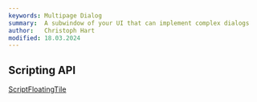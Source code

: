 ```yaml
---
keywords: Multipage Dialog
summary:  A subwindow of your UI that can implement complex dialogs
author:   Christoph Hart
modified: 18.03.2024
---
```


## Scripting API
[ScriptFloatingTile](/scripting/scripting-api/scriptfloatingtile)